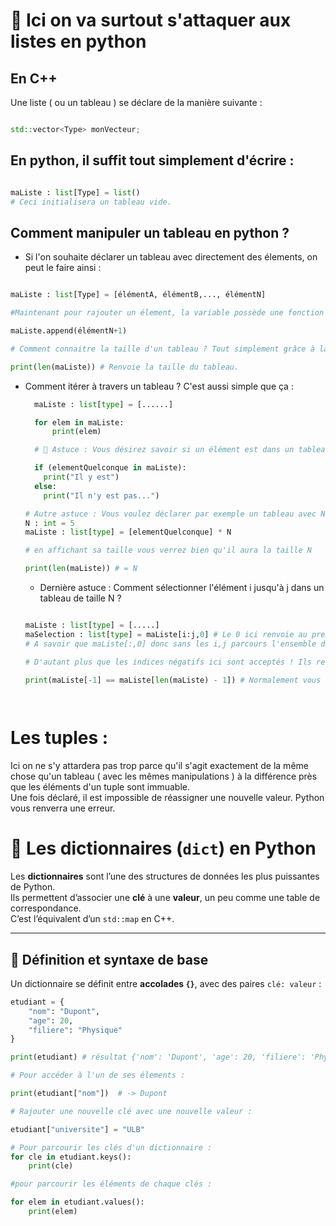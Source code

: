 # 🐍 Ici on va surtout s'attaquer aux listes en python

## En C++ 
Une liste ( ou un tableau ) se déclare de la manière suivante : 
```cpp

std::vector<Type> monVecteur;

```

## En python, il suffit tout simplement d'écrire : <br>

```python

maListe : list[Type] = list()
# Ceci initialisera un tableau vide.

```

## Comment manipuler un tableau en python ? 

 - Si l'on souhaite déclarer un tableau avec directement des élements, on peut le faire ainsi : <br>

```python

maListe : list[Type] = [élémentA, élémentB,..., élémentN]

#Maintenant pour rajouter un élement, la variable possède une fonction .append() qui fait exactement celà.

maListe.append(élémentN+1)

# Comment connaitre la taille d'un tableau ? Tout simplement grâce à la fonction len()

print(len(maListe)) # Renvoie la taille du tableau.

```

  - Comment itérer à travers un tableau ?
    C'est aussi simple que ça : <br>

    ```python
      maListe : list[type] = [......]
    
      for elem in maListe:
          print(elem)
    
      # 👀 Astuce : Vous désirez savoir si un élément est dans un tableau ? Python propose la manière suivante :

      if (elementQuelconque in maListe):
        print("Il y est")
      else:
        print("Il n'y est pas...")

    # Autre astuce : Vous voulez déclarer par exemple un tableau avec N fois un élément ? Il suffit de faire ceci :
    N : int = 5
    maListe : list[type] = [elementQuelconque] * N

    # en affichant sa taille vous verrez bien qu'il aura la taille N

    print(len(maListe)) # = N 
    
    ```

    - Dernière astuce : Comment sélectionner l'élément i jusqu'à j dans un tableau de taille N ?
   
    ```python

    maListe : list[type] = [.....]
    maSelection : list[type] = maListe[i:j,0] # Le 0 ici renvoie au premier tableau dans le cas où vous auriez des tableaux encapsulés ( comme dans le cas d'une matrice par exemple )
    # A savoir que maListe[:,0] donc sans les i,j parcours l'ensemble des éléments du tableau.

    # D'autant plus que les indices négatifs ici sont acceptés ! Ils renvoient juste les élements mais en sens inverse.

    print(maListe[-1] == maListe[len(maListe) - 1]) # Normalement vous devriez avoir un True
    
  
    ```
# Les tuples :
 Ici on ne s'y attardera pas trop parce qu'il s'agit exactement de la même chose qu'un tableau ( avec les mêmes manipulations ) à la différence près que les éléments d'un tuple sont immuable.<br>
 Une fois déclaré, il est impossible de réassigner une nouvelle valeur. Python vous renverra une erreur.

# 📘 Les dictionnaires (`dict`) en Python

Les **dictionnaires** sont l’une des structures de données les plus puissantes de Python.  
Ils permettent d’associer une **clé** à une **valeur**, un peu comme une table de correspondance.  
C’est l’équivalent d’un `std::map` en C++.

---

## 🧩 Définition et syntaxe de base

Un dictionnaire se définit entre **accolades `{}`**, avec des paires `clé: valeur` :

```python
etudiant = {
    "nom": "Dupont",
    "age": 20,
    "filiere": "Physique"
}

print(etudiant) # résultat {'nom': 'Dupont', 'age': 20, 'filiere': 'Physique'}

# Pour accéder à l'un de ses élements :

print(etudiant["nom"])  # -> Dupont

# Rajouter une nouvelle clé avec une nouvelle valeur :

etudiant["universite"] = "ULB"

# Pour parcourir les clés d'un dictionnaire :
for cle in etudiant.keys():
    print(cle)

#pour parcourir les éléments de chaque clés :

for elem in etudiant.values():
    print(elem)


```


